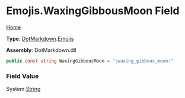 # Emojis\.WaxingGibbousMoon Field

[Home](../../../README.md)

**Type**: [DotMarkdown](../../README.md)\.[Emojis](../README.md)

**Assembly**: DotMarkdown\.dll

```csharp
public const string WaxingGibbousMoon = ":waxing_gibbous_moon:"
```

### Field Value

System\.[String](https://docs.microsoft.com/en-us/dotnet/api/system.string)